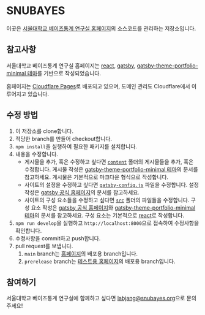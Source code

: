 # SNUBAYES

이곳은 [서울대학교 베이즈통계 연구실 홈페이지](https://snubayes.org)의 소스코드를 관리하는 저장소입니다.

## 참고사항

서울대학교 베이즈통계 연구실 홈페이지는 [react](https://reactjs.org/), [gatsby](https://www.gatsbyjs.com/), [gatsby-theme-portfolio-minimal 테마](https://www.gatsbyjs.com/plugins/gatsby-theme-portfolio-minimal/)를 기반으로 작성되었습니다.

홈페이지는 [Cloudflare Pages](https://pages.cloudflare.com)로 배포되고 있으며, 도메인 관리도 Cloudflare에서 이루어지고 있습니다.

## 수정 방법

1. 이 저장소를 clone합니다.
2. 적당한 branch를 만들어 checkout합니다.
3. `npm install`을 실행하여 필요한 패키지를 설치합니다.
4. 내용을 수정합니다.
    * 게시물을 추가, 혹은 수정하고 싶다면 [`content`](https://github.com/snubayes/home/blob/main/content) 폴더의 게시물들을 추가, 혹은 수정합니다. 게시물 작성은 [gatsby-theme-portfolio-minimal 테마](https://www.gatsbyjs.com/plugins/gatsby-theme-portfolio-minimal/)의 문서를 참고하세요. 게시물은 기본적으로 마크다운 형식으로 작성합니다.
    * 사이트의 설정을 수정하고 싶다면 [`gatsby-config.js`](https://github.com/snubayes/home/blob/main/gatsby-config.js) 파일을 수정합니다. 설정 작성은 [gatsby 공식 홈페이지](https://www.gatsbyjs.com/docs/)의 문서를 참고하세요.
    * 사이트의 구성 요소들을 수정하고 싶다면 [`src`](https://github.com/snubayes/home/blob/main/src) 폴더의 파일들을 수정합니다. 구성 요소 작성은 [gatsby 공식 홈페이지](https://www.gatsbyjs.com/docs/)와 [gatsby-theme-portfolio-minimal 테마](https://www.gatsbyjs.com/plugins/gatsby-theme-portfolio-minimal/)의 문서를 참고하세요. 구성 요소는 기본적으로 [react](https://reactjs.org/)로 작성합니다.
5. `npm run develop`을 실행하고 `http://localhost:8000`으로 접속하여 수정사항을 확인합니다.
6. 수정사항을 commit하고 push합니다.
7. pull request를 보냅니다.
   1. `main` branch는 [홈페이지](https://snubayes.org)의 배포용 branch입니다.
   2. `prerelease` branch는 [테스트용 홈페이지](https://prerelease.snubayes.pages.dev)의 배포용 branch입니다.

## 참여하기

서울대학교 베이즈통계 연구실에 함께하고 싶다면 [labjang@snubayes.org](mailto:labjang@snubayes.org)으로 문의주세요!